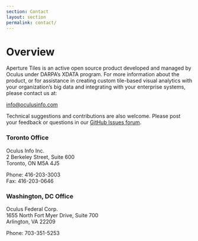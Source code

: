 ```yaml
---
section: Contact
layout: section
permalink: contact/
---
```


# Overview #

Aperture Tiles is an active open source product developed and managed by Oculus under DARPA’s XDATA program.  For more information about the product, or for assistance in creating custom tile-based visual analytics with your organization’s big data and integrating with your enterprise systems, please contact us at:
 
<info@oculusinfo.com>
 
Technical suggestions and contributions are also welcome. Please post your feedback or questions in our [GitHub Issues forum](https://github.com/oculusinfo/aperture-tiles/issues).

### Toronto Office ###

Oculus Info Inc.<br>
2 Berkeley Street, Suite 600<br>
Toronto, ON  M5A 4J5

Phone: 416-203-3003<br>
Fax: 416-203-0646

### Washington, DC Office ###

Oculus Federal Corp.<br>
1655 North Fort Myer Drive, Suite 700<br>
Arlington, VA 22209

Phone: 703-351-5253